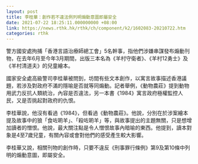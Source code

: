 ```yaml
---
layout: post
title: 李桂華：創作若不違法例列明煽動意圖即屬安全
date: 2021-07-22 18:25:11.000000000 +08:00
link: https://news.rthk.hk/rthk/ch/component/k2/1602083-20210722.htm
categories: rthk
---
```


警方國安處拘捕「香港言語治療師總工會」5名幹事，指他們涉嫌串謀發布煽動刊物，在去年6月至今年3月期間，出版三本名為《羊村守衛者》、《羊村12勇士》及《羊村清道夫》的兒童繪本。

國家安全處高級警司李桂華被問到，坊間有些文本創作，以寓言故事描述香港議題，若涉及對政府不滿的隱喻是否就等同煽動。記者舉例，《動物農莊》提到動物用武力反抗人類統治，內容是否違法，另一本書《1984》寓言政府極權監控人民，又是否挑起對政府的仇恨。

李桂華說，他沒有看過《1984》，但看過《動物農莊》。他說，分別在於涉案繪本提及故事中的狼「食咗啲羊」、「殺咗啲羊」等，與故事提出的主題無關，只是想增加讀者的憎恨。他說，最大關注點是令人憎恨故事內暗喻的東西。他提到，讀本對象是4至7歲兒童，有關內容或會對他們的感受產生較大影響。

李桂華又說，相關刊物的創作時，只要不違反《刑事罪行條例》第9及第10條中列明的煽動意圖，即屬安全。
